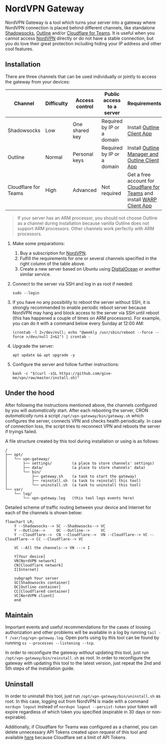 # NordVPN Gateway

NordVPN Gateway is a tool which turns your server into a gateway where NordVPN connection is placed behind different
channels, like standalone [Shadowsocks](https://shadowsocks.org/), [Outline](https://getoutline.org/)
and/or [Cloudflare for Teams](https://www.cloudflare.com/teams/). It is useful when you cannot
access [NordVPN](https://nordvpn.com/) directly or do not have a stable connection, but you do love their
great protection including hiding your IP address and other cool features.

## Installation

There are three channels that can be used individually or jointly to access the gateway from your devices:

| Channel              | Difficulty | Access control | Public access to a server  | Requirements                                                                                                                     |
|----------------------|------------|----------------|----------------------------|----------------------------------------------------------------------------------------------------------------------------------|
| Shadowsocks          | Low        | One shared key | Required by IP or a domain | Install [Outline Client App](https://getoutline.org/get-started/)                                                                |
| Outline              | Normal     | Personal keys  | Required by IP or a domain | Install [Outline Manager and Outline Client App](https://getoutline.org/get-started/)                                            |
| Cloudflare for Teams | High       | Advanced       | Not required               | Get a free account for [Cloudflare for Teams](https://www.cloudflare.com/teams/) and install [WARP Client App](https://1.1.1.1/) |

> If your server has an ARM processor, you should not choose Outline as a channel during installation because vanilla
> Outline does not support ARM processors. Other channels work perfectly with ARM processors.

1. Make some preparations:
    1. Buy a subscription for [NordVPN](https://nordvpn.com/).
    2. Fulfill the requirements for one or several channels specified in the right column of the table above.
    3. Create a new server based on Ubuntu using [DigitalOcean](https://digitalocean.com/) or another similar service.

2. Connect to the server via SSH and log in as root if needed:

   ```sudo --login```

3. If you have no any possibility to reboot the server without SSH, it is strongly recommended to enable periodic reboot
   server because NordVPN may hang and block access to the server via SSH until reboot (this has happened a couple of
   times on ARM processors). For example, you can do it with a command below every Sunday at 12:00 AM:

   ```(crontab -l 2>/dev/null; echo "@weekly /usr/sbin/reboot --force --force >/dev/null 2>&1") | crontab -```

4. Upgrade the server:

   ```apt update && apt upgrade -y```

5. Configure the server and follow further instructions:

   ```bash -c "$(curl -sSL https://github.com/give-me/vpn/raw/master/install.sh)"```

## Under the hood

After following the instructions mentioned above, the channels configured by you will *automatically* start. After each
rebooting the server, CRON *automatically* runs a script ```/opt/vpn-gateway/bin/gateway.sh``` which configures the
server, connects VPN and checks health periodically. In case of connection loss, the script tries to reconnect VPN and
reboots the server if tryings failed.

A file structure created by this tool during installation or using is as
follows:

```
/
├── opt/
│   └── vpn-gateway/
│       ├── settings/         (a place to store channels' settings)
│       ├── data/             (a place to store channels' data)
│       └── bin/
│           ├── gateway.sh    (a task to start the gateway)
│           ├── reinstall.sh  (a task to reinstall this tool)
│           └── uninstall.sh  (a task to uninstall this tool)
└── var/
    └── log/
        └── vpn-gateway.log   (this tool logs events here)
```

Detailed scheme of traffic routing between your device and Internet for each of the channels is shown below:

```mermaid
flowchart LR;
    Y --Shadowsocks--> SC --Shadowsocks--> VC
    Y --Outline-->     OC --Outline-->     VC
    Y --Cloudflare-->  CN --Cloudflare-->  VN --Cloudflare--> VC --Cloudflare--> CC --Cloudflare--> VC

    VC --All the channels--> VN ---> I
    
    Y[Your device]
    VN[NordVPN network]
    CN[Cloudflare network]
    I[Internet]

    subgraph Your server
    SC[Shadowsocks container]
    OC[Outline container]
    CC[Cloudflared container]
    VC[NordVPN client]
    end
```

## Maintain

Important events and useful recommendations for the cases of loosing authorization and other problems will be available
in a log by running ```tail -f /var/log/vpn-gateway.log```. Open ports using by this tool can be found by
running ```ss --processes --listening --tcp```.

In order to reconfigure the gateway *without* updating this tool, just run ```/opt/vpn-gateway/bin/reinstall.sh``` as
root. In order to reconfigure the gateway *with* updating this tool to the latest version, just repeat the 2nd and 5th
steps of the installation guide.

## Uninstall

In order to uninstall this tool, just run ```/opt/vpn-gateway/bin/uninstall.sh``` as root. In this case, logging out
from NordVPN is made with a command ```nordvpn logout``` instead of ```nordvpn logout --persist-token``` your token will
expire regardless of which token you specified (expirable in 30 days or non-expirable).

Additionally, if Cloudflare for Teams was configured as a channel, you can delete unnecessary API Tokens created upon
request of this tool and available [here](https://dash.cloudflare.com/profile/api-tokens) because Cloudflare set a limit
of API Tokens.